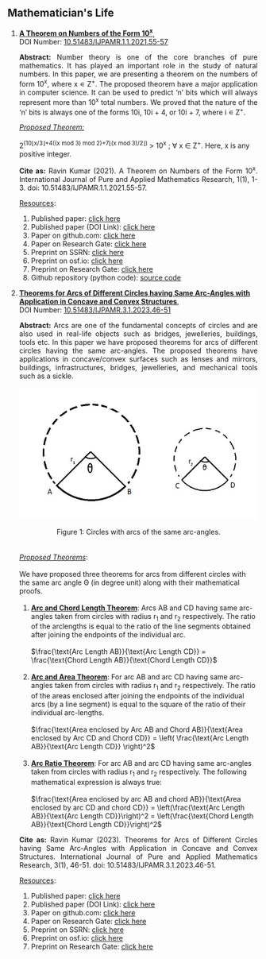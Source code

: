 Mathematician's Life
---- 
<p align="justify">
<ol>
     <li><a href="https://mr-ravin.github.io/mathematician/static/media/A_Theorem_on_Numbers_of_the_Form_10%5Ex.6ce02303.pdf" className="colorset" target="_blank" rel="noopener noreferrer"><b>A Theorem on Numbers of the Form 10<sup>x</sup></b></a>,<br/>
      DOI Number: <a href="https://doi.org/10.51483/IJPAMR.1.1.2021.55-57">10.51483/IJPAMR.1.1.2021.55-57</a>
          <p align="justify"><b> Abstract:</b> Number theory is one of the core branches of pure mathematics. It has played an important role in the study of natural numbers. In this paper, we are presenting a theorem on the numbers of form 10<sup>x</sup>, where x ∊ Z<sup>+</sup>. The proposed theorem have a major application in computer science. It can be used to predict ‘n’ bits which will always represent more than 10<sup>x</sup> total numbers. We proved that the nature of the ‘n’ bits is always one of the forms 10i, 10i + 4, or 10i + 7, where i ∊ Z<sup>+</sup>. 
          </p>
          <p>
          <u><i>Proposed Theorem:</i></u>
          <br/><br/>
          2<sup>(10⌊x/3⌋+4((x mod 3) mod 2)+7⌊(x mod 3)/2⌋)</sup> &gt; 10<sup>x</sup>  ; ∀ x ∈ Z<sup>+</sup>. Here, x is any positive integer.
          </p>
          <p align="justify"><b>Cite as:</b> Ravin Kumar (2021). A Theorem on Numbers of the Form 10<sup>x</sup>. International Journal of Pure and Applied Mathematics Research, 1(1), 1-3. doi: 10.51483/IJPAMR.1.1.2021.55-57.</p>
     <p align="justify">
     <u>Resources</u>:
     <br/>
     <ol>
     <li>Published paper: <a target="_blank" rel="noopener noreferrer" href="https://mr-ravin.github.io/mathematician/static/media/A_Theorem_on_Numbers_of_the_Form_10%5Ex.6ce02303.pdf">click here</a></li>
     <li>Published paper (DOI Link): <a target="_blank" rel="noopener noreferrer" href="https://doi.org/10.51483/IJPAMR.1.1.2021.55-57">click here</a></li>
     <li>Paper on github.com: <a target="_blank" rel="noopener noreferrer" href="https://mr-ravin.github.io/mathematician/static/media/A_Theorem_on_Numbers_of_the_Form_10%5Ex.6ce02303.pdf">click here</a></li>
     <li>Paper on Research Gate: <a target="_blank" rel="noopener noreferrer" href="https://www.researchgate.net/publication/355795996_A_Theorem_on_Numbers_of_the_Form_10x">click here</a></li>
     <li>Preprint on SSRN: <a target="_blank" rel="noopener noreferrer" href="https://papers.ssrn.com/sol3/papers.cfm?abstract_id=3460506">click here</a></li>
     <li>Preprint on osf.io: <a target="_blank" rel="noopener noreferrer" href="https://osf.io/ku45y">click here</a></li>
     <li>Preprint on Research Gate: <a target="_blank" rel="noopener noreferrer" href="https://www.researchgate.net/publication/336386729_A_Theorem_on_Numbers_of_the_Form_10x">click here</a></li>
     <li>Github repository (python code): <a target="_blank" rel="noopener noreferrer" href="https://github.com/mr-ravin/theorem10">source code</a></li> 
     </ol>
     </p>      
    </li>
     <li><a href="https://mr-ravin.github.io/mathematician/static/media/TheoremsForArcsOfDifferentCircles.3d3f1b808d7cc9312931.pdf" className="colorset" target="_blank" rel="noopener noreferrer"><b>Theorems for Arcs of Different Circles having Same Arc-Angles with Application in Concave and Convex Structures</b></a>,<br/>
          DOI Number: <a href="https://www.svedbergopen.com/files/1686285460_3_IJPAMR202208151658IN_(46-51).pdf">10.51483/IJPAMR.3.1.2023.46-51</a>
          <p align="justify"><b> Abstract:</b> Arcs are one of the fundamental concepts of circles and are also used in real-life objects such as bridges, jewelleries, buildings, tools etc. In this paper we have proposed theorems for arcs of different circles having the same arc-angles. The proposed theorems have applications in concave/convex surfaces such as lenses and mirrors, buildings, infrastructures, bridges, jewelleries, and mechanical tools such as a sickle.</p>
          <p align="justify">
          <img src="https://raw.githubusercontent.com/mr-ravin/mathematician/main/circle.jpg" alt="Figure 1: Circles with arcs of the same arc-angles." style="max-width: 100%; height: auto;"><br/>
          <center>Figure 1: Circles with arcs of the same arc-angles.</center>
          <br/><br/>
          <u><i>Proposed Theorems</i></u>: <br/><br/>
          We have proposed three theorems for arcs from different circles with the same arc angle &Theta; (in degree unit) along with
          their mathematical proofs.<br/><br/>
          <ol>
          <li>
          <b><u>Arc and Chord Length Theorem</u></b>: Arcs AB and CD having same arc-angles taken from circles with radius r<sub>1</sub> and r<sub>2</sub> respectively. The ratio of the arclengths is equal to the ratio of the line segments obtained after joining the endpoints of the individual arc.
          <br/><br/>
$\frac{\text{Arc Length AB}}{\text{Arc Length CD}} = \frac{\text{Chord Length AB}}{\text{Chord Length CD}}$
          <br/>
          </li>
          <br/>
          <li>
          <b><u>Arc and Area Theorem</u></b>: For arc AB and arc CD having same arc-angles taken from circles with radius r<sub>1</sub> and r<sub>2</sub> respectively. The ratio of the areas enclosed after joining the endpoints of the individual arcs (by a line segment) is equal to the square of the ratio of their individual arc-lengths.
          <br/><br/>
$\frac{\text{Area enclosed by Arc AB and Chord AB}}{\text{Area enclosed by Arc CD and Chord CD}} = \left( \frac{\text{Arc Length AB}}{\text{Arc Length CD}} \right)^2$
          <br/>
          </li>
          <br/>
          <li>
          <b><u>Arc Ratio Theorem</u></b>: For arc AB and arc CD having same arc-angles taken from circles with radius r<sub>1</sub> and r<sub>2</sub> respectively.  The following
          mathematical expression is always true:
          <br/><br/>
$\frac{\text{Area enclosed by arc AB and chord AB}}{\text{Area enclosed by arc CD and chord CD}} = \left(\frac{\text{Arc Length AB}}{\text{Arc Length CD}}\right)^2 = \left(\frac{\text{Chord Length AB}}{\text{Chord Length CD}}\right)^2$
          <br/>
          </li>
          </ol>
          </p>
          <p align="justify"><b>Cite as:</b> Ravin Kumar (2023). Theorems for Arcs of Different Circles having Same Arc-Angles with Application in Concave and Convex Structures. International Journal of Pure and Applied Mathematics Research, 3(1), 46-51. doi: 10.51483/IJPAMR.3.1.2023.46-51.</p>
     <p align="justify">
     <u>Resources</u>:
     <br/>
     <ol>
     <li>Published paper: <a target="_blank" rel="noopener noreferrer" href="https://www.svedbergopen.com/files/1686285460_3_IJPAMR202208151658IN_(46-51).pdf">click here</a></li>
     <li>Published paper (DOI Link): <a target="_blank" rel="noopener noreferrer" href="https://doi.org/10.51483/IJPAMR.3.xx.2023.46-51">click here</a></li>
     <li>Paper on github.com: <a target="_blank" rel="noopener noreferrer" href="https://mr-ravin.github.io/mathematician/static/media/TheoremsForArcsOfDifferentCircles.3d3f1b808d7cc9312931.pdf">click here</a></li>
     <li>Paper on Research Gate: <a target="_blank" rel="noopener noreferrer" href="https://www.researchgate.net/publication/371418079_Theorems_for_Arcs_of_Different_Circles_Having_Same_Arc-Angles_with_Application_in_Concave_and_Convex_Structures">click here</a></li>
     <li>Preprint on SSRN: <a target="_blank" rel="noopener noreferrer" href="https://papers.ssrn.com/sol3/papers.cfm?abstract_id=4474362">click here</a></li>
     <li>Preprint on osf.io: <a target="_blank" rel="noopener noreferrer" href="https://osf.io/s2azj">click here</a></li>
     <li>Preprint on Research Gate: <a target="_blank" rel="noopener noreferrer" href="https://www.researchgate.net/publication/371713594_Theorems_for_Arcs_of_Different_Circles_having_Same_Arc-Angles_with_Application_in_Concave_and_Convex_Structures">click here</a></li>
     </ol>
     </p>      
     </li>
</ol>
</p>

